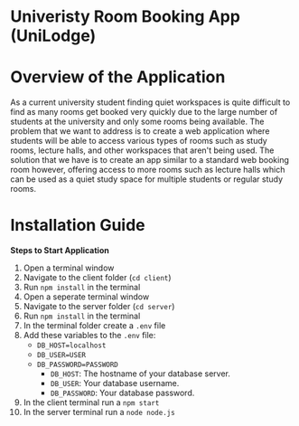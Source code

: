 # Univeristy Room Booking App (UniLodge)

# Overview of the Application
As a current university student finding quiet workspaces is quite difficult to find as many rooms get booked very quickly due to the large number of students at the university and only some rooms being available. The problem that we want to address is to create a web application where students will be able to access various types of rooms such as study rooms, lecture halls, and other workspaces that aren't being used. The solution that we have is to create an app similar to a standard web booking room however, offering access to more rooms such as lecture halls which can be used as a quiet study space for multiple students or regular study rooms. 
# Installation Guide

**Steps to Start Application**

1. Open a terminal window
2. Navigate to the client folder (```cd client```)
3. Run ```npm install``` in the terminal
4. Open a seperate terminal window
5. Navigate to the server folder (```cd server```)
6. Run ```npm install``` in the terminal
7. In the terminal folder create a ```.env``` file
8. Add these variables to the `.env` file:
   - `DB_HOST=localhost`
   - `DB_USER=USER`
   - `DB_PASSWORD=PASSWORD`
     - `DB_HOST`: The hostname of your database server.
     - `DB_USER`: Your database username.
     - `DB_PASSWORD`: Your database password.
9. In the client terminal run a ```npm start```
10. In the server terminal run a ```node node.js```
